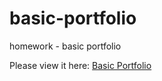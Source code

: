 # basic-portfolio
homework - basic portfolio

Please view it here: <a href="https://sarahg813.github.io/basic-portfolio/">Basic Portfolio</a>
